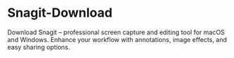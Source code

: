 # Snagit-Download
Download Snagit – professional screen capture and editing tool for macOS and Windows. Enhance your workflow with annotations, image effects, and easy sharing options.
